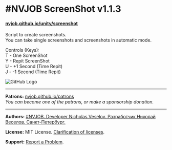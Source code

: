 # #NVJOB ScreenShot v1.1.3
#### [nvjob.github.io/unity/screenshot](https://nvjob.github.io/unity/screenshot)

Script to create screenshots.<br>
You can take single screenshots and screenshots in automatic mode.

Controls (Keys):<br>
T - One ScreenShot <br>
Y - Repit ScreenShot <br>
U - +1 Second (Time Repit)<br>
J - -1 Second (Time Repit)<br>

![GitHub Logo](https://nvjob.github.io/repo/unity%20assets/nvjob%20screenshot/pic/1.png)

-------------------------------------------------------------------

**Patrons:** [nvjob.github.io/patrons](https://nvjob.github.io/patrons)<br>
*You can become one of the patrons, or make a sponsorship donation.*

-------------------------------------------------------------------

**Authors:** [#NVJOB. Developer Nicholas Veselov. Разработчик Николай Веселов. Санкт-Петербург.](https://nvjob.github.io)

**License:** MIT License. [Clarification of licenses](https://nvjob.github.io/mit-license).

**Support:** [Report a Problem](https://nvjob.github.io/reportaproblem/).
